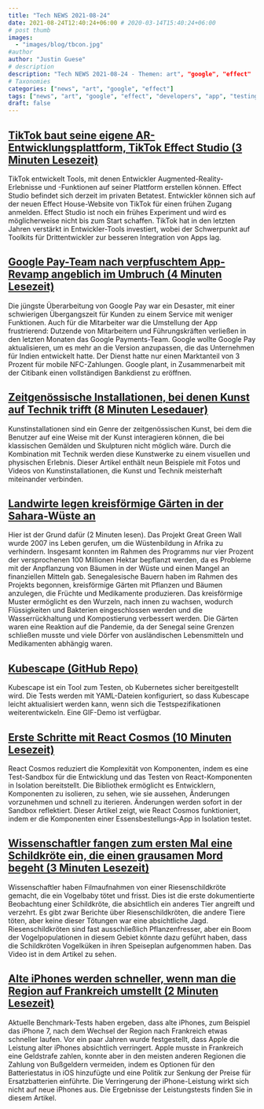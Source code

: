 ```yaml
---
title: "Tech NEWS 2021-08-24"
date: 2021-08-24T12:40:24+06:00 # 2020-03-14T15:40:24+06:00
# post thumb
images:
  - "images/blog/tbcon.jpg"
#author
author: "Justin Guese"
# description
description: "Tech NEWS 2021-08-24 - Themen: art", "google", "effect"
# Taxonomies
categories: ["news", "art", "google", "effect"]
tags: ["news", "art", "google", "effect", "developers", "app", "testing"]
draft: false
---
```


## [TikTok baut seine eigene AR-Entwicklungsplattform, TikTok Effect Studio (3 Minuten Lesezeit)](https://techcrunch.com/2021/08/23/tiktok-is-building-its-own-ar-development-platform-tiktok-effect-studio/)

 TikTok entwickelt Tools, mit denen Entwickler Augmented-Reality-Erlebnisse und -Funktionen auf seiner Plattform erstellen können. Effect Studio befindet sich derzeit im privaten Betatest. Entwickler können sich auf der neuen Effect House-Website von TikTok für einen frühen Zugang anmelden. Effect Studio ist noch ein frühes Experiment und wird es möglicherweise nicht bis zum Start schaffen. TikTok hat in den letzten Jahren verstärkt in Entwickler-Tools investiert, wobei der Schwerpunkt auf Toolkits für Drittentwickler zur besseren Integration von Apps lag.

## [Google Pay-Team nach verpfuschtem App-Revamp angeblich im Umbruch (4 Minuten Lesezeit)](https://arstechnica.com/gadgets/2021/08/google-pay-team-reportedly-in-major-upheaval-after-botched-app-revamp/)

 Die jüngste Überarbeitung von Google Pay war ein Desaster, mit einer schwierigen Übergangszeit für Kunden zu einem Service mit weniger Funktionen. Auch für die Mitarbeiter war die Umstellung der App frustrierend: Dutzende von Mitarbeitern und Führungskräften verließen in den letzten Monaten das Google Payments-Team. Google wollte Google Pay aktualisieren, um es mehr an die Version anzupassen, die das Unternehmen für Indien entwickelt hatte. Der Dienst hatte nur einen Marktanteil von 3 Prozent für mobile NFC-Zahlungen. Google plant, in Zusammenarbeit mit der Citibank einen vollständigen Bankdienst zu eröffnen.

## [Zeitgenössische Installationen, bei denen Kunst auf Technik trifft (8 Minuten Lesedauer)](https://interestingengineering.com/9-art-installations-that-will-blow-your-mind)

 Kunstinstallationen sind ein Genre der zeitgenössischen Kunst, bei dem die Benutzer auf eine Weise mit der Kunst interagieren können, die bei klassischen Gemälden und Skulpturen nicht möglich wäre. Durch die Kombination mit Technik werden diese Kunstwerke zu einem visuellen und physischen Erlebnis. Dieser Artikel enthält neun Beispiele mit Fotos und Videos von Kunstinstallationen, die Kunst und Technik meisterhaft miteinander verbinden.

## [Landwirte legen kreisförmige Gärten in der Sahara-Wüste an](https://interestingengineering.com/farmers-are-creating-circular-gardens-in-the-sahara-desert-heres-why)

 Hier ist der Grund dafür (2 Minuten lesen). Das Projekt Great Green Wall wurde 2007 ins Leben gerufen, um die Wüstenbildung in Afrika zu verhindern. Insgesamt konnten im Rahmen des Programms nur vier Prozent der versprochenen 100 Millionen Hektar bepflanzt werden, da es Probleme mit der Anpflanzung von Bäumen in der Wüste und einen Mangel an finanziellen Mitteln gab. Senegalesische Bauern haben im Rahmen des Projekts begonnen, kreisförmige Gärten mit Pflanzen und Bäumen anzulegen, die Früchte und Medikamente produzieren. Das kreisförmige Muster ermöglicht es den Wurzeln, nach innen zu wachsen, wodurch Flüssigkeiten und Bakterien eingeschlossen werden und die Wasserrückhaltung und Kompostierung verbessert werden. Die Gärten waren eine Reaktion auf die Pandemie, da der Senegal seine Grenzen schließen musste und viele Dörfer von ausländischen Lebensmitteln und Medikamenten abhängig waren.

## [Kubescape (GitHub Repo)](https://github.com/armosec/kubescape)

 Kubescape ist ein Tool zum Testen, ob Kubernetes sicher bereitgestellt wird. Die Tests werden mit YAML-Dateien konfiguriert, so dass Kubescape leicht aktualisiert werden kann, wenn sich die Testspezifikationen weiterentwickeln. Eine GIF-Demo ist verfügbar.

## [Erste Schritte mit React Cosmos (10 Minuten Lesezeit)](https://blog.openreplay.com/getting-started-with-react-cosmos)

 React Cosmos reduziert die Komplexität von Komponenten, indem es eine Test-Sandbox für die Entwicklung und das Testen von React-Komponenten in Isolation bereitstellt. Die Bibliothek ermöglicht es Entwicklern, Komponenten zu isolieren, zu sehen, wie sie aussehen, Änderungen vorzunehmen und schnell zu iterieren. Änderungen werden sofort in der Sandbox reflektiert. Dieser Artikel zeigt, wie React Cosmos funktioniert, indem er die Komponenten einer Essensbestellungs-App in Isolation testet.

## [Wissenschaftler fangen zum ersten Mal eine Schildkröte ein, die einen grausamen Mord begeht (3 Minuten Lesezeit)](https://www.vice.com/en/article/y3d485/scientist-captures-first-ever-footage-of-a-tortoise-committing-grisly-murder)

 Wissenschaftler haben Filmaufnahmen von einer Riesenschildkröte gemacht, die ein Vogelbaby tötet und frisst. Dies ist die erste dokumentierte Beobachtung einer Schildkröte, die absichtlich ein anderes Tier angreift und verzehrt. Es gibt zwar Berichte über Riesenschildkröten, die andere Tiere töten, aber keine dieser Tötungen war eine absichtliche Jagd. Riesenschildkröten sind fast ausschließlich Pflanzenfresser, aber ein Boom der Vogelpopulationen in diesem Gebiet könnte dazu geführt haben, dass die Schildkröten Vogelküken in ihren Speiseplan aufgenommen haben. Das Video ist in dem Artikel zu sehen.

## [Alte iPhones werden schneller, wenn man die Region auf Frankreich umstellt (2 Minuten Lesezeit)](https://www.gizchina.com/2021/08/23/old-iphones-become-faster-if-you-change-the-region-to-france/)

 Aktuelle Benchmark-Tests haben ergeben, dass alte iPhones, zum Beispiel das iPhone 7, nach dem Wechsel der Region nach Frankreich etwas schneller laufen. Vor ein paar Jahren wurde festgestellt, dass Apple die Leistung alter iPhones absichtlich verringert. Apple musste in Frankreich eine Geldstrafe zahlen, konnte aber in den meisten anderen Regionen die Zahlung von Bußgeldern vermeiden, indem es Optionen für den Batteriestatus in iOS hinzufügte und eine Politik zur Senkung der Preise für Ersatzbatterien einführte. Die Verringerung der iPhone-Leistung wirkt sich nicht auf neue iPhones aus. Die Ergebnisse der Leistungstests finden Sie in diesem Artikel.

